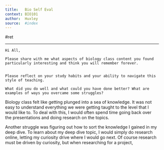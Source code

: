 ```yaml
---
title:   Bio Self Eval 
context: BIO101
author:  Huxley
source:  #index
---
```


#ret 

---
```
Hi All, 

Please share with me what aspects of biology class content you found particularly interesting and think you will remember forever. 
 

Please reflect on your study habits and your ability to navigate this style of teaching.

What did you do well and what could you have done better? What are examples of ways you overcame some struggles?
```



Biology class felt like getting plunged into a sea of knowledge. It was not easy to understand everything we were getting taught to the level that I would like to. To deal with this, I would often spend time going back over the presentations and doing research on the topics.

Another struggle was figuring out how to sort the knowledge I gained in my deep dive. To learn about my deep dive topic, I would simply do research online, letting my curiosity drive where I would go next.  Of course research must be driven by curiosity, but when researching for a project, 






 

 

 


 

 

 


 

 

 


 

 



